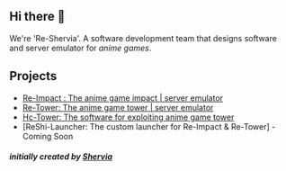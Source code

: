 ## Hi there 👋
We're 'Re-Shervia'. A software development team that designs software and server emulator for *anime games*.

## Projects
- [Re-Impact : The anime game impact | server emulator](https://github.com/Re-Shervia/Re-Impact)
- [Re-Tower: The anime game tower | server emulator](https://github.com/Re-Shervia/Re-Tower)
- [Hc-Tower: The software for exploiting anime game tower](https://github.com/Re-Shervia/HC-Tower)
- [ReShi-Launcher: The custom launcher for Re-Impact & Re-Tower] - Coming Soon

#### *initially created by [Shervia](https://discordapp.com/users/349874541784334337/)*
